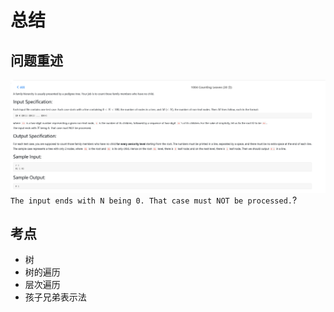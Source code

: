 # 总结
## 问题重述

![](https://raw.githubusercontent.com/ednow/cloudimg/main/githubio/20210625231516.png)
`The input ends with N being 0. That case must NOT be processed.`?

## 考点
+ 树
+ 树的遍历
+ 层次遍历
+ 孩子兄弟表示法

